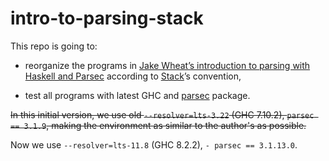 # intro-to-parsing-stack

This repo is going to:

+ reorganize the programs in [Jake Wheat’s introduction to parsing with Haskell and Parsec](https://github.com/JakeWheat/intro_to_parsing) according to [Stack](https://www.haskellstack.org/)’s convention,

+ test all programs with latest GHC and [parsec](http://hackage.haskell.org/package/parsec) package.

<del>In this initial version, we use old `--resolver=lts-3.22` (GHC 7.10.2), `parsec == 3.1.9`, making the environment as similar to the author's as possible.</del>

Now we use `--resolver=lts-11.8` (GHC 8.2.2), `- parsec == 3.1.13.0`.
